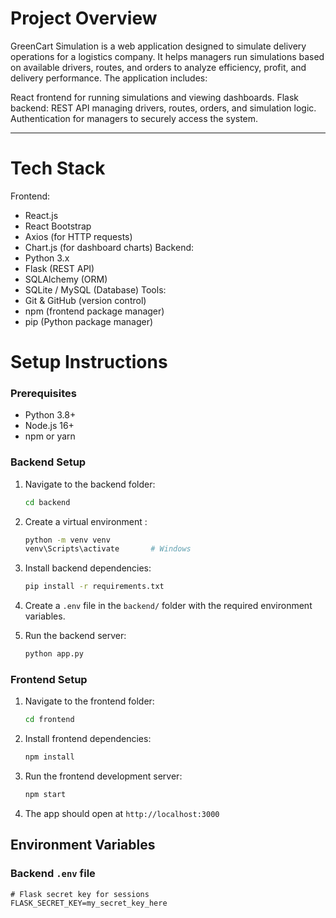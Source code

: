 

# Project Overview
GreenCart Simulation is a web application designed to simulate delivery operations for a logistics company. It helps managers run simulations based on available drivers, routes, and orders to analyze efficiency, profit, and delivery performance. The application includes:

React frontend for running simulations and viewing dashboards.
Flask backend: REST API managing drivers, routes, orders, and simulation logic.
Authentication for managers to securely access the system.

---

# Tech Stack

Frontend:
  - React.js
  - React Bootstrap
  - Axios (for HTTP requests)
  - Chart.js (for dashboard charts)
Backend:
  - Python 3.x
  - Flask (REST API)
  - SQLAlchemy (ORM)
  - SQLite / MySQL (Database)
Tools:
  - Git & GitHub (version control)
  - npm (frontend package manager)
  - pip (Python package manager)



# Setup Instructions

### Prerequisites
- Python 3.8+
- Node.js 16+
- npm or yarn

### Backend Setup

1. Navigate to the backend folder:
    ```bash
    cd backend
    ```

2. Create a virtual environment :
    ```bash
    python -m venv venv
    venv\Scripts\activate       # Windows
    ```

3. Install backend dependencies:
    ```bash
    pip install -r requirements.txt
    ```

4. Create a `.env` file in the `backend/` folder with the required environment variables.

5. Run the backend server:

    ```bash
    python app.py
    ```



### Frontend Setup

1. Navigate to the frontend folder:
    ```bash
    cd frontend
    ```

2. Install frontend dependencies:
    ```bash
    npm install
    ```

4. Run the frontend development server:
    ```bash
    npm start
    ```

5. The app should open at `http://localhost:3000`


## Environment Variables

### Backend `.env` file 

```env
# Flask secret key for sessions
FLASK_SECRET_KEY=my_secret_key_here
